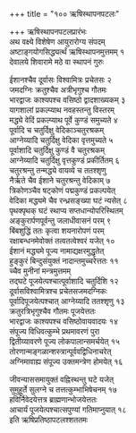 +++
title = "१०० ऋषिस्थापनपटलः"

+++
ऋषिस्थापनपटलप्रारंभः    
अथ वक्ष्ये विशेषेण आयुरारोग्य संपदम्  
अष्टाङ्गयोगसिद्ध्यर्त्थं ऋषिस्थापनमुत्तमम्  १  
देवालये शिवारामे मठे वा स्थापनं गुरुः  

ईशानश्चैव दूर्वासः विश्वामित्रः प्रचेतसः  २  
जमदग्निः क्रतुश्चैव अत्रीभृगुश्च गौतमः  
भारद्वाजः काश्यपश्च वसिष्ठो द्वादशाख्यकम्  ३  
यागशालां प्रकल्प्याथ नवहस्तन्तु विस्तरम्  
मद्ध्ये वेदिं प्रकल्प्याथ पूर्वे कुण्डं समुच्यते  ४  
पूर्वादि च चतुर्दिक्षु वेदिकाञ्चतुरश्रकम्  
आग्नेय्यादि चतुर्दिक्षु वेदिका वृत्तमुच्यते  ५  
पूर्वाशादि चतुर्दिक्षु कुण्डं वै चतुरश्रकम्  
आग्नेय्यादि चतुर्दिक्षु वृत्तकुण्डं प्रकीर्तितम्  ६  
चतुरश्रन्तु तन्मद्ध्ये वायव्ये च ततश्शृणु  
नैर्ऋते चैव ईशाने चतुरश्रन्तु वेदिकाम्  ७  
त्रिकोणञ्चैव षट्कोणं पद्मकुण्डं प्रकल्पयेत्  
वेदिका मद्ध्यमे चैव रन्ध्रसङ्ख्या घटं न्यसेत्  ८  
पृथक्पृथक् घटं स्थाप्य सप्तधान्योपरिस्थितम्  
अङ्कुरार्पणपूर्वन्तु जलाधीवासनं परम्  ९  
बिंबशुद्धिं ततः कृत्वा शयनारोपणं परम्  
रक्षाबन्धनमेवोक्तं तत्वतत्वेश्वरं यजेत्  १०  
ईशानं मद्ध्यमे पूज्य नामाद्यक्षरमुद्धृतेत्  
हुङ्कुरं बिन्दुसंयुक्तं नादान्तमुच्चरेत्ततः  ११  
च्चैव मुनीनां मन्त्रमुत्तमम्  
तद्घटे पूजयेत्पश्चात्पूर्वाशादि चतुर्दिशि  १२  
दूर्वासविश्वामित्रश्च प्रचेतसजमदग्निकः  
पूर्वादिपूजयेत्पश्चात् आग्नेय्यादि ततश्शृणु  १३  
क्रतुरत्रिभृगुश्चैव गौतमः पूजयेत्ततः  
भारद्वाजः काश्यपश्च वसिष्ठोवायवादयः  १४  
संपूज्य विधिवत्कुम्भे प्रथमावरणं पुरा  
द्वितीय्यावरणे पूज्य लोकपालान्समर्चयेत्   १५  
तोरणान्मङ्गळान्शस्त्रान्पूर्ववद्विधिनाचरेत्  
अग्निमावाह्य संपूज्य उक्तमन्त्रेण होमयेत्  १६  

जीवन्याससमायुक्तं वह्निस्थन्तु घटे यजेत्  
सुमुहूर्ते सुलग्ने च तत्तत्कुम्भाभिषेचनम्  १७  
हविर्निवेदयेत्तत्र ब्राह्मणान्भोजयेत्ततः  
आचार्यं पूजयेत्पश्चात्सपुण्यां गतिमाप्नुयात्  १८  
इति ऋषिप्रतिष्ठापटलश्शततमः  
